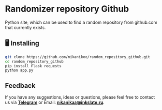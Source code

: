 # Randomizer repository Github
Python site, which can be used to find a random repository from github.com that currently exists.

## 🖥 Installing

```sh
git clone https://github.com/nikanikoo/random_repository_github.git
cd random_repository_github
pip install Flask requests
python app.py
```

## Feedback

If you have any suggestions, ideas or questions, please feel free to contact us via **[Telegram](https://t.me/inkslatebot)** or Email: **nikanikaa@inkslate.ru**.
